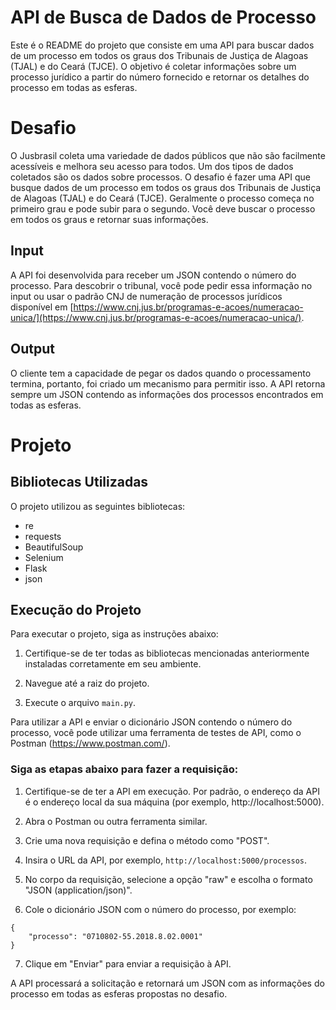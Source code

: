 # API de Busca de Dados de Processo

Este é o README do projeto que consiste em uma API para buscar dados de um processo em todos os graus dos Tribunais de Justiça de Alagoas (TJAL) e do Ceará (TJCE). O objetivo é coletar informações sobre um processo jurídico a partir do número fornecido e retornar os detalhes do processo em todas as esferas.

# Desafio

O Jusbrasil coleta uma variedade de dados públicos que não são facilmente acessíveis e melhora seu acesso para todos. Um dos tipos de dados coletados são os dados sobre processos. O desafio é fazer uma API que busque dados de um processo em todos os graus dos Tribunais de Justiça de Alagoas (TJAL) e do Ceará (TJCE). Geralmente o processo começa no primeiro grau e pode subir para o segundo. Você deve buscar o processo em todos os graus e retornar suas informações.

## Input

A API foi desenvolvida para receber um JSON contendo o número do processo. Para descobrir o tribunal, você pode pedir essa informação no input ou usar o padrão CNJ de numeração de processos jurídicos disponível em [https://www.cnj.jus.br/programas-e-acoes/numeracao-unica/](https://www.cnj.jus.br/programas-e-acoes/numeracao-unica/).

## Output

O cliente tem a capacidade de pegar os dados quando o processamento termina, portanto, foi criado um mecanismo para permitir isso. A API retorna sempre um JSON contendo as informações dos processos encontrados em todas as esferas.

# Projeto
## Bibliotecas Utilizadas

O projeto utilizou as seguintes bibliotecas:

- re
- requests
- BeautifulSoup
- Selenium
- Flask
- json

## Execução do Projeto

Para executar o projeto, siga as instruções abaixo:

1. Certifique-se de ter todas as bibliotecas mencionadas anteriormente instaladas corretamente em seu ambiente.

2. Navegue até a raiz do projeto.

3. Execute o arquivo `main.py`.

Para utilizar a API e enviar o dicionário JSON contendo o número do processo, você pode utilizar uma ferramenta de testes de API, como o Postman (https://www.postman.com/). 

### Siga as etapas abaixo para fazer a requisição:

1. Certifique-se de ter a API em execução. Por padrão, o endereço da API é o endereço local da sua máquina (por exemplo, http://localhost:5000).

2. Abra o Postman ou outra ferramenta similar.

3. Crie uma nova requisição e defina o método como "POST".

4. Insira o URL da API, por exemplo, `http://localhost:5000/processos`.

5. No corpo da requisição, selecione a opção "raw" e escolha o formato "JSON (application/json)".

6. Cole o dicionário JSON com o número do processo, por exemplo:

``` dicionário em json
{
	"processo": "0710802-55.2018.8.02.0001"
}
```

7. Clique em "Enviar" para enviar a requisição à API.

A API processará a solicitação e retornará um JSON com as informações do processo em todas as esferas propostas no desafio.
